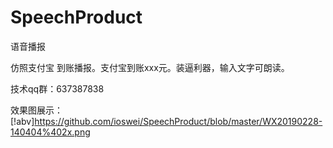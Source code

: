 # SpeechProduct
语音播报

仿照支付宝 到账播报。支付宝到账xxx元。装逼利器，输入文字可朗读。

技术qq群：637387838

效果图展示：
[!abv]<https://github.com/ioswei/SpeechProduct/blob/master/WX20190228-140404%402x.png>
